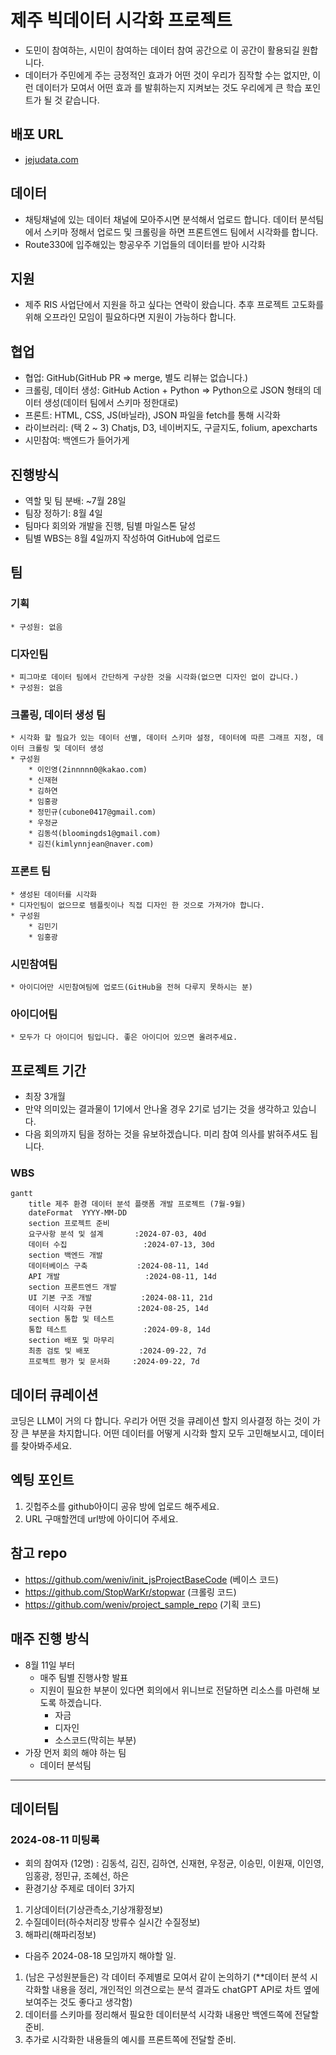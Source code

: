 # 제주 빅데이터 시각화 프로젝트

* 도민이 참여하는, 시민이 참여하는 데이터 참여 공간으로 이 공간이 활용되길 원합니다.
* 데이터가 주민에게 주는 긍정적인 효과가 어떤 것이 우리가 짐작할 수는 없지만, 이런 데이터가 모여서 어떤 효과 를 발휘하는지 지켜보는 것도 우리에게 큰 학습 포인트가 될 것 같습니다.

## 배포 URL
* [jejudata.com](https://jejudata.com)

## 데이터

* 채팅채널에 있는 데이터 채널에 모아주시면 분석해서 업로드 합니다. 데이터 분석팀에서 스키마 정해서 업로드 및 크롤링을 하면 프론트엔드 팀에서 시각화를 합니다.
* Route330에 입주해있는 항공우주 기업들의 데이터를 받아 시각화

## 지원

* 제주 RIS 사업단에서 지원을 하고 싶다는 연락이 왔습니다. 추후 프로젝트 고도화를 위해 오프라인 모임이 필요하다면 지원이 가능하다 합니다.

## 협업

* 협업: GitHub(GitHub PR => merge, 별도 리뷰는 없습니다.)
* 크롤링, 데이터 생성: GitHub Action + Python => Python으로 JSON 형태의 데이터 생성(데이터 팀에서 스키마 정한대로)
* 프론트: HTML, CSS, JS(바닐라), JSON 파일을 fetch를 통해 시각화
* 라이브러리: (택 2 ~ 3) Chatjs, D3, 네이버지도, 구글지도, folium, apexcharts
* 시민참여: 백엔드가 들어가게
             

## 진행방식
* 역할 및 팀 분배: ~7월 28일
* 팀장 정하기: 8월 4일
* 팀마다 회의와 개발을 진행, 팀별 마일스톤 달성
* 팀별 WBS는 8월 4일까지 작성하여 GitHub에 업로드

## 팀
### 기획
    * 구성원: 없음
### 디자인팀
    * 피그마로 데이터 팀에서 간단하게 구상한 것을 시각화(없으면 디자인 없이 갑니다.)
    * 구성원: 없음
### 크롤링, 데이터 생성 팀
    * 시각화 할 필요가 있는 데이터 선별, 데이터 스키마 설정, 데이터에 따른 그래프 지정, 데이터 크롤링 및 데이터 생성
    * 구성원
        * 이인영(2innnnn0@kakao.com)
        * 신재현
        * 김하연
        * 임홍광
        * 정민규(cubone0417@gmail.com)
        * 우정균
        * 김동석(bloomingds1@gmail.com)
        * 김진(kimlynnjean@naver.com)
### 프론트 팀
    * 생성된 데이터를 시각화
    * 디자인팀이 없으므로 템플릿이나 직접 디자인 한 것으로 가져가야 합니다.
    * 구성원
        * 김민기
        * 임홍광

### 시민참여팀
    * 아이디어만 시민참여팀에 업로드(GitHub을 전혀 다루지 못하시는 분)
### 아이디어팀
    * 모두가 다 아이디어 팀입니다. 좋은 아이디어 있으면 올려주세요.

## 프로젝트 기간
* 최장 3개월
* 만약 의미있는 결과물이 1기에서 안나올 경우 2기로 넘기는 것을 생각하고 있습니다.
* 다음 회의까지 팀을 정하는 것을 유보하겠습니다. 미리 참여 의사를 밝혀주셔도 됩니다.

### WBS
```mermaid
gantt
    title 제주 환경 데이터 분석 플랫폼 개발 프로젝트 (7월-9월)
    dateFormat  YYYY-MM-DD
    section 프로젝트 준비
    요구사항 분석 및 설계       :2024-07-03, 40d
    데이터 수집                 :2024-07-13, 30d
    section 백엔드 개발
    데이터베이스 구축           :2024-08-11, 14d
    API 개발                   :2024-08-11, 14d
    section 프론트엔드 개발
    UI 기본 구조 개발           :2024-08-11, 21d
    데이터 시각화 구현          :2024-08-25, 14d
    section 통합 및 테스트
    통합 테스트                 :2024-09-8, 14d
    section 배포 및 마무리
    최종 검토 및 배포           :2024-09-22, 7d
    프로젝트 평가 및 문서화     :2024-09-22, 7d
```

## 데이터 큐레이션

코딩은 LLM이 거의 다 합니다. 우리가 어떤 것을 큐레이션 할지 의사결정 하는 것이 가장 큰 부분을 차지합니다. 어떤 데이터를 어떻게 시각화 할지 모두 고민해보시고, 데이터를 찾아봐주세요.

## 엑팅 포인트
1. 깃헙주소를 github아이디 공유 방에 업로드 해주세요.
2. URL 구매할껀데 url방에 아이디어 주세요.

## 참고 repo
* https://github.com/weniv/init_jsProjectBaseCode (베이스 코드)
* https://github.com/StopWarKr/stopwar (크롤링 코드)
* https://github.com/weniv/project_sample_repo (기획 코드)

## 매주 진행 방식
* 8월 11일 부터
    * 매주 팀별 진행사항 발표
    * 지원이 필요한 부분이 있다면 회의에서 위니브로 전달하면 리소스를 마련해 보도록 하겠습니다.
        * 자금
        * 디자인
        * 소스코드(막히는 부분)
* 가장 먼저 회의 해야 하는 팀
    * 데이터 분석팀



----

## 데이터팀 
### 2024-08-11 미팅록
- 회의 참여자 (12명) : 김동석, 김진, 김하연, 신재현, 우정균, 이승민, 이원재, 이인영, 임홍광, 정민규, 조혜선, 하은
- 환경기상 주제로 데이터 3가지
1. 기상데이터(기상관측소,기상개황정보)
2. 수질데이터(하수처리장 방류수 실시간 수질정보)
3. 해파리(해파리정보)

- 다음주 2024-08-18 모임까지 해야할 일.
1. (남은 구성원분들은) 각 데이터 주제별로 모여서 같이 논의하기 (**데이터 분석 시각화할 내용을 정리, 개인적인 의견으로는 분석 결과도 chatGPT API로 차트 옆에 보여주는 것도 좋다고 생각함)
2. 데이터를 스키마를 정리해서 필요한 데이터분석 시각화 내용만 백엔드쪽에 전달할 준비.
3. 추가로 시각화한 내용들의 예시를 프론트쪽에 전달할 준비.
